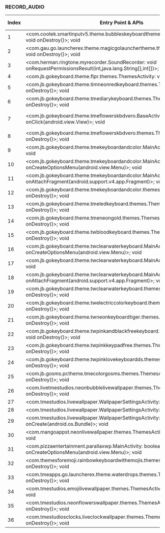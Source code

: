 ### RECORD_AUDIO
| Index | Entry Point & APIs | Screen shot | Resource id | Label |
| ------------- | ------------- | ------------- |-------------|-------------|
| 1 | <com.cootek.smartinputv5.theme.bubbleskeyboardtheme.themes.ThemesActivity: void onDestroy()>; void <init> | ![](F:\COSMOS\output\py\Play_win8\Personalization\com.cootek.smartinputv5.theme.bubbleskeyboardtheme\com.cootek.smartinputv5.theme.bubbleskeyboardtheme.themes.ThemesActivity.png) |  |  |
| 2 | <com.gau.go.launcherex.theme.magicgolaunchertheme.themes.ThemesActivity: void onDestroy()>; void <init> | ![](F:\COSMOS\output\py\Play_win8\Personalization\com.gau.go.launcherex.theme.magicgolaunchertheme\com.gau.go.launcherex.theme.magicgolaunchertheme.themes.ThemesActivity.png) |  |  |
| 3 | <com.herman.ringtone.myrecorder.SoundRecorder: void onRequestPermissionsResult(int,java.lang.String[],int[])>; void setAudioSource | ![](F:\COSMOS\output\py\Play_win8\Personalization\com.herman.ringtone\com.herman.ringtone.myrecorder.SoundRecorder.png) |  | T |
| 4 | <com.jb.gokeyboard.theme.flpr.themes.ThemesActivity: void onDestroy()>; void <init> | ![](F:\COSMOS\output\py\Play_win8\Personalization\com.jb.gokeyboard.theme.flpr\com.jb.gokeyboard.theme.flpr.themes.ThemesActivity.png) |  |  |
| 5 | <com.jb.gokeyboard.theme.timneonredkeyboard.themes.ThemesActivity: void onDestroy()>; void <init> | ![](F:\COSMOS\output\py\Play_win8\Personalization\com.jb.gokeyboard.theme.timneonredkeyboard\com.jb.gokeyboard.theme.timneonredkeyboard.themes.ThemesActivity.png) |  |  |
| 6 | <com.jb.gokeyboard.theme.tmediarykeyboard.themes.ThemesActivity: void onDestroy()>; void <init> | ![](F:\COSMOS\output\py\Play_win8\Personalization\com.jb.gokeyboard.theme.tmediarykeyboard\com.jb.gokeyboard.theme.tmediarykeyboard.themes.ThemesActivity.png) |  |  |
| 7 | <com.jb.gokeyboard.theme.tmeflowerskbdvero.BaseActivateActivity$1: void onClick(android.view.View)>; void <init> | ![](F:\COSMOS\output\py\Play_win8\Personalization\com.jb.gokeyboard.theme.tmeflowerskbdvero\com.jb.gokeyboard.theme.tmeflowerskbdvero.BaseActivateActivity.png) | {'2131755179': <sensitive_component.SensitiveComponent.SensitiveView object at 0x000001AB4A055668>} | F |
| 8 | <com.jb.gokeyboard.theme.tmeflowerskbdvero.themes.ThemesActivity: void onDestroy()>; void <init> | ![](F:\COSMOS\output\py\Play_win8\Personalization\com.jb.gokeyboard.theme.tmeflowerskbdvero\com.jb.gokeyboard.theme.tmeflowerskbdvero.themes.ThemesActivity.png) |  | F |
| 9 | <com.jb.gokeyboard.theme.tmekeyboardandcolor.MainActivity: void onPause()>; void <init> | ![](F:\COSMOS\output\py\Play_win8\Personalization\com.jb.gokeyboard.theme.tmekeyboardandcolor\com.jb.gokeyboard.theme.tmekeyboardandcolor.MainActivity.png) |  |  |
| 10 | <com.jb.gokeyboard.theme.tmekeyboardandcolor.MainActivity: boolean onCreateOptionsMenu(android.view.Menu)>; void <init> | ![](F:\COSMOS\output\py\Play_win8\Personalization\com.jb.gokeyboard.theme.tmekeyboardandcolor\com.jb.gokeyboard.theme.tmekeyboardandcolor.MainActivity.png) |  |  |
| 11 | <com.jb.gokeyboard.theme.tmekeyboardandcolor.MainActivity: void onAttachFragment(android.support.v4.app.Fragment)>; void <init> | ![](F:\COSMOS\output\py\Play_win8\Personalization\com.jb.gokeyboard.theme.tmekeyboardandcolor\com.jb.gokeyboard.theme.tmekeyboardandcolor.MainActivity.png) |  |  |
| 12 | <com.jb.gokeyboard.theme.tmekeyboardandcolor.themes.ThemesActivity: void onDestroy()>; void <init> | ![](F:\COSMOS\output\py\Play_win8\Personalization\com.jb.gokeyboard.theme.tmekeyboardandcolor\com.jb.gokeyboard.theme.tmekeyboardandcolor.themes.ThemesActivity.png) |  |  |
| 13 | <com.jb.gokeyboard.theme.tmeledkeyboard.themes.ThemesActivity: void onDestroy()>; void <init> | ![](F:\COSMOS\output\py\Play_win8\Personalization\com.jb.gokeyboard.theme.tmeledkeyboard\com.jb.gokeyboard.theme.tmeledkeyboard.themes.ThemesActivity.png) |  |  |
| 14 | <com.jb.gokeyboard.theme.tmeneongold.themes.ThemesActivity: void onDestroy()>; void <init> | ![](F:\COSMOS\output\py\Play_win8\Personalization\com.jb.gokeyboard.theme.tmeneongold\com.jb.gokeyboard.theme.tmeneongold.themes.ThemesActivity.png) |  |  |
| 15 | <com.jb.gokeyboard.theme.twbloodkeyboard.themes.ThemesActivity: void onDestroy()>; void <init> | ![](F:\COSMOS\output\py\Play_win8\Personalization\com.jb.gokeyboard.theme.twbloodkeyboard\com.jb.gokeyboard.theme.twbloodkeyboard.themes.ThemesActivity.png) |  |  |
| 16 | <com.jb.gokeyboard.theme.twclearwaterkeyboard.MainActivity: boolean onCreateOptionsMenu(android.view.Menu)>; void <init> | ![](F:\COSMOS\output\py\Play_win8\Personalization\com.jb.gokeyboard.theme.twclearwaterkeyboard\com.jb.gokeyboard.theme.twclearwaterkeyboard.MainActivity.png) |  |  |
| 17 | <com.jb.gokeyboard.theme.twclearwaterkeyboard.MainActivity: void onPause()>; void <init> | ![](F:\COSMOS\output\py\Play_win8\Personalization\com.jb.gokeyboard.theme.twclearwaterkeyboard\com.jb.gokeyboard.theme.twclearwaterkeyboard.MainActivity.png) |  |  |
| 18 | <com.jb.gokeyboard.theme.twclearwaterkeyboard.MainActivity: void onAttachFragment(android.support.v4.app.Fragment)>; void <init> | ![](F:\COSMOS\output\py\Play_win8\Personalization\com.jb.gokeyboard.theme.twclearwaterkeyboard\com.jb.gokeyboard.theme.twclearwaterkeyboard.MainActivity.png) |  |  |
| 19 | <com.jb.gokeyboard.theme.twclearwaterkeyboard.themes.ThemesActivity: void onDestroy()>; void <init> | ![](F:\COSMOS\output\py\Play_win8\Personalization\com.jb.gokeyboard.theme.twclearwaterkeyboard\com.jb.gokeyboard.theme.twclearwaterkeyboard.themes.ThemesActivity.png) |  |  |
| 20 | <com.jb.gokeyboard.theme.twelectriccolorkeyboard.themes.ThemesActivity: void onDestroy()>; void <init> | ![](F:\COSMOS\output\py\Play_win8\Personalization\com.jb.gokeyboard.theme.twelectriccolorkeyboard\com.jb.gokeyboard.theme.twelectriccolorkeyboard.themes.ThemesActivity.png) |  |  |
| 21 | <com.jb.gokeyboard.theme.twneonkeyboardtiger.themes.ThemesActivity: void onDestroy()>; void <init> | ![](F:\COSMOS\output\py\Play_win8\Personalization\com.jb.gokeyboard.theme.twneonkeyboardtiger\com.jb.gokeyboard.theme.twneonkeyboardtiger.themes.ThemesActivity.png) |  |  |
| 22 | <com.jb.gokeyboard.theme.twpinkandblackfreekeyboard.themes.ThemesActivity: void onDestroy()>; void <init> | ![](F:\COSMOS\output\py\Play_win8\Personalization\com.jb.gokeyboard.theme.twpinkandblackfreekeyboard\com.jb.gokeyboard.theme.twpinkandblackfreekeyboard.themes.ThemesActivity.png) |  |  |
| 23 | <com.jb.gokeyboard.theme.twpinkkeypadfree.themes.ThemesActivity: void onDestroy()>; void <init> | ![](F:\COSMOS\output\py\Play_win8\Personalization\com.jb.gokeyboard.theme.twpinkkeypadfree\com.jb.gokeyboard.theme.twpinkkeypadfree.themes.ThemesActivity.png) |  |  |
| 24 | <com.jb.gokeyboard.theme.twpinklovekeyboardds.themes.ThemesActivity: void onDestroy()>; void <init> | ![](F:\COSMOS\output\py\Play_win8\Personalization\com.jb.gokeyboard.theme.twpinklovekeyboardds\com.jb.gokeyboard.theme.twpinklovekeyboardds.themes.ThemesActivity.png) |  |  |
| 25 | <com.jb.gosms.pctheme.tmecolorgosms.themes.ThemesActivity: void onDestroy()>; void <init> | ![](F:\COSMOS\output\py\Play_win8\Personalization\com.jb.gosms.pctheme.tmecolorgosms\com.jb.gosms.pctheme.tmecolorgosms.themes.ThemesActivity.png) |  |  |
| 26 | <com.livetmestudios.neonbubblelivewallpaper.themes.ThemesActivity: void onDestroy()>; void <init> | ![](F:\COSMOS\output\py\Play_win8\Personalization\com.livetmestudios.neonbubblelivewallpaper\com.livetmestudios.neonbubblelivewallpaper.themes.ThemesActivity.png) |  |  |
| 27 | <com.tmestudios.livewallpaper.WallpaperSettingsActivity: void onDestroy()>; void <init> | ![](F:\COSMOS\output\py\Play_win8\Personalization\com.tmestudiosclocks.liveclockwallpaper\com.tmestudios.livewallpaper.WallpaperSettingsActivity.png) |  |  |
| 28 | <com.tmestudios.livewallpaper.WallpaperSettingsActivity: void onPause()>; void <init> | ![](F:\COSMOS\output\py\Play_win8\Personalization\com.tmestudiosclocks.liveclockwallpaper\com.tmestudios.livewallpaper.WallpaperSettingsActivity.png) |  |  |
| 29 | <com.tmestudios.livewallpaper.WallpaperSettingsActivity: void onCreate(android.os.Bundle)>; void <init> | ![](F:\COSMOS\output\py\Play_win8\Personalization\com.tmestudiosclocks.liveclockwallpaper\com.tmestudios.livewallpaper.WallpaperSettingsActivity.png) |  | F |
| 30 | <com.mangoappst.neonlivewallpaper.themes.ThemesActivity: void onDestroy()>; void <init> | ![](F:\COSMOS\output\py\Play_win8\Personalization\com.mangoappst.neonlivewallpaper\com.mangoappst.neonlivewallpaper.themes.ThemesActivity.png) |  |  |
| 31 | <com.pizzaentertainment.parallaxwp.MainActivity: boolean onCreateOptionsMenu(android.view.Menu)>; void <init> | ![](F:\COSMOS\output\py\Play_win8\Personalization\com.pizzaentertainment.lwp\com.pizzaentertainment.parallaxwp.MainActivity.png) |  | F |
| 32 | <com.themesforemoji.rainbowkeyboardwithemojis.themes.ThemesActivity: void onDestroy()>; void <init> | ![](F:\COSMOS\output\py\Play_win8\Personalization\com.themesforemoji.rainbowkeyboardwithemojis\com.themesforemoji.rainbowkeyboardwithemojis.themes.ThemesActivity.png) |  |  |
| 33 | <com.tmeapps.go.launcherex.theme.waterdrops.themes.ThemesActivity: void onDestroy()>; void <init> | ![](F:\COSMOS\output\py\Play_win8\Personalization\com.tmeapps.go.launcherex.theme.waterdrops\com.tmeapps.go.launcherex.theme.waterdrops.themes.ThemesActivity.png) |  |  |
| 34 | <com.tmestudios.emojilivewallpaper.themes.ThemesActivity: void onDestroy()>; void <init> | ![](F:\COSMOS\output\py\Play_win8\Personalization\com.tmestudios.emojilivewallpaper\com.tmestudios.emojilivewallpaper.themes.ThemesActivity.png) |  |  |
| 35 | <com.tmestudios.neonflowerswallpaper.themes.ThemesActivity: void onDestroy()>; void <init> | ![](F:\COSMOS\output\py\Play_win8\Personalization\com.tmestudios.neonflowerswallpaper\com.tmestudios.neonflowerswallpaper.themes.ThemesActivity.png) |  |  |
| 36 | <com.tmestudiosclocks.liveclockwallpaper.themes.ThemesActivity: void onDestroy()>; void <init> | ![](F:\COSMOS\output\py\Play_win8\Personalization\com.tmestudiosclocks.liveclockwallpaper\com.tmestudiosclocks.liveclockwallpaper.themes.ThemesActivity.png) |  |  |
